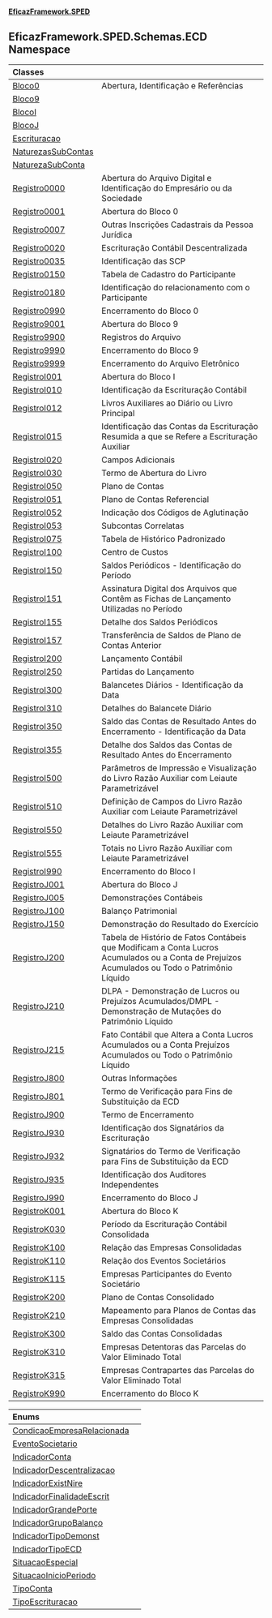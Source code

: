 #### [EficazFramework.SPED](EficazFrameworkSPED.md 'EficazFramework SPED')

## EficazFramework.SPED.Schemas.ECD Namespace

| Classes | |
| :--- | :--- |
| [Bloco0](EficazFramework.SPED.Schemas.ECD/Bloco0.md 'EficazFramework.SPED.Schemas.ECD.Bloco0') | Abertura, Identificação e Referências |
| [Bloco9](EficazFramework.SPED.Schemas.ECD/Bloco9.md 'EficazFramework.SPED.Schemas.ECD.Bloco9') | |
| [BlocoI](EficazFramework.SPED.Schemas.ECD/BlocoI.md 'EficazFramework.SPED.Schemas.ECD.BlocoI') | |
| [BlocoJ](EficazFramework.SPED.Schemas.ECD/BlocoJ.md 'EficazFramework.SPED.Schemas.ECD.BlocoJ') | |
| [Escrituracao](EficazFramework.SPED.Schemas.ECD/Escrituracao.md 'EficazFramework.SPED.Schemas.ECD.Escrituracao') | |
| [NaturezasSubContas](EficazFramework.SPED.Schemas.ECD/NaturezasSubContas.md 'EficazFramework.SPED.Schemas.ECD.NaturezasSubContas') | |
| [NaturezaSubConta](EficazFramework.SPED.Schemas.ECD/NaturezaSubConta.md 'EficazFramework.SPED.Schemas.ECD.NaturezaSubConta') | |
| [Registro0000](EficazFramework.SPED.Schemas.ECD/Registro0000.md 'EficazFramework.SPED.Schemas.ECD.Registro0000') | Abertura do Arquivo Digital e Identificação do Empresário ou da Sociedade |
| [Registro0001](EficazFramework.SPED.Schemas.ECD/Registro0001.md 'EficazFramework.SPED.Schemas.ECD.Registro0001') | Abertura do Bloco 0 |
| [Registro0007](EficazFramework.SPED.Schemas.ECD/Registro0007.md 'EficazFramework.SPED.Schemas.ECD.Registro0007') | Outras Inscrições Cadastrais da Pessoa Jurídica |
| [Registro0020](EficazFramework.SPED.Schemas.ECD/Registro0020.md 'EficazFramework.SPED.Schemas.ECD.Registro0020') | Escrituração Contábil Descentralizada |
| [Registro0035](EficazFramework.SPED.Schemas.ECD/Registro0035.md 'EficazFramework.SPED.Schemas.ECD.Registro0035') | Identificação das SCP |
| [Registro0150](EficazFramework.SPED.Schemas.ECD/Registro0150.md 'EficazFramework.SPED.Schemas.ECD.Registro0150') | Tabela de Cadastro do Participante |
| [Registro0180](EficazFramework.SPED.Schemas.ECD/Registro0180.md 'EficazFramework.SPED.Schemas.ECD.Registro0180') | Identificação do relacionamento com o Participante |
| [Registro0990](EficazFramework.SPED.Schemas.ECD/Registro0990.md 'EficazFramework.SPED.Schemas.ECD.Registro0990') | Encerramento do Bloco 0 |
| [Registro9001](EficazFramework.SPED.Schemas.ECD/Registro9001.md 'EficazFramework.SPED.Schemas.ECD.Registro9001') | Abertura do Bloco 9 |
| [Registro9900](EficazFramework.SPED.Schemas.ECD/Registro9900.md 'EficazFramework.SPED.Schemas.ECD.Registro9900') | Registros do Arquivo |
| [Registro9990](EficazFramework.SPED.Schemas.ECD/Registro9990.md 'EficazFramework.SPED.Schemas.ECD.Registro9990') | Encerramento do Bloco 9 |
| [Registro9999](EficazFramework.SPED.Schemas.ECD/Registro9999.md 'EficazFramework.SPED.Schemas.ECD.Registro9999') | Encerramento do Arquivo Eletrônico |
| [RegistroI001](EficazFramework.SPED.Schemas.ECD/RegistroI001.md 'EficazFramework.SPED.Schemas.ECD.RegistroI001') | Abertura do Bloco I |
| [RegistroI010](EficazFramework.SPED.Schemas.ECD/RegistroI010.md 'EficazFramework.SPED.Schemas.ECD.RegistroI010') | Identificação da Escrituração Contábil |
| [RegistroI012](EficazFramework.SPED.Schemas.ECD/RegistroI012.md 'EficazFramework.SPED.Schemas.ECD.RegistroI012') | Livros Auxiliares ao Diário ou Livro Principal |
| [RegistroI015](EficazFramework.SPED.Schemas.ECD/RegistroI015.md 'EficazFramework.SPED.Schemas.ECD.RegistroI015') | Identificação das Contas da Escrituração Resumida a que se Refere a Escrituração Auxiliar |
| [RegistroI020](EficazFramework.SPED.Schemas.ECD/RegistroI020.md 'EficazFramework.SPED.Schemas.ECD.RegistroI020') | Campos Adicionais |
| [RegistroI030](EficazFramework.SPED.Schemas.ECD/RegistroI030.md 'EficazFramework.SPED.Schemas.ECD.RegistroI030') | Termo de Abertura do Livro |
| [RegistroI050](EficazFramework.SPED.Schemas.ECD/RegistroI050.md 'EficazFramework.SPED.Schemas.ECD.RegistroI050') | Plano de Contas |
| [RegistroI051](EficazFramework.SPED.Schemas.ECD/RegistroI051.md 'EficazFramework.SPED.Schemas.ECD.RegistroI051') | Plano de Contas Referencial |
| [RegistroI052](EficazFramework.SPED.Schemas.ECD/RegistroI052.md 'EficazFramework.SPED.Schemas.ECD.RegistroI052') | Indicação dos Códigos de Aglutinação |
| [RegistroI053](EficazFramework.SPED.Schemas.ECD/RegistroI053.md 'EficazFramework.SPED.Schemas.ECD.RegistroI053') | Subcontas Correlatas |
| [RegistroI075](EficazFramework.SPED.Schemas.ECD/RegistroI075.md 'EficazFramework.SPED.Schemas.ECD.RegistroI075') | Tabela de Histórico Padronizado |
| [RegistroI100](EficazFramework.SPED.Schemas.ECD/RegistroI100.md 'EficazFramework.SPED.Schemas.ECD.RegistroI100') | Centro de Custos |
| [RegistroI150](EficazFramework.SPED.Schemas.ECD/RegistroI150.md 'EficazFramework.SPED.Schemas.ECD.RegistroI150') | Saldos Periódicos - Identificação do Período |
| [RegistroI151](EficazFramework.SPED.Schemas.ECD/RegistroI151.md 'EficazFramework.SPED.Schemas.ECD.RegistroI151') | Assinatura Digital dos Arquivos que Contêm as Fichas de Lançamento Utilizadas no Período |
| [RegistroI155](EficazFramework.SPED.Schemas.ECD/RegistroI155.md 'EficazFramework.SPED.Schemas.ECD.RegistroI155') | Detalhe dos Saldos Periódicos |
| [RegistroI157](EficazFramework.SPED.Schemas.ECD/RegistroI157.md 'EficazFramework.SPED.Schemas.ECD.RegistroI157') | Transferência de Saldos de Plano de Contas Anterior |
| [RegistroI200](EficazFramework.SPED.Schemas.ECD/RegistroI200.md 'EficazFramework.SPED.Schemas.ECD.RegistroI200') | Lançamento Contábil |
| [RegistroI250](EficazFramework.SPED.Schemas.ECD/RegistroI250.md 'EficazFramework.SPED.Schemas.ECD.RegistroI250') | Partidas do Lançamento |
| [RegistroI300](EficazFramework.SPED.Schemas.ECD/RegistroI300.md 'EficazFramework.SPED.Schemas.ECD.RegistroI300') | Balancetes Diários - Identificação da Data |
| [RegistroI310](EficazFramework.SPED.Schemas.ECD/RegistroI310.md 'EficazFramework.SPED.Schemas.ECD.RegistroI310') | Detalhes do Balancete Diário |
| [RegistroI350](EficazFramework.SPED.Schemas.ECD/RegistroI350.md 'EficazFramework.SPED.Schemas.ECD.RegistroI350') | Saldo das Contas de Resultado Antes do Encerramento - Identificação da Data |
| [RegistroI355](EficazFramework.SPED.Schemas.ECD/RegistroI355.md 'EficazFramework.SPED.Schemas.ECD.RegistroI355') | Detalhe dos Saldos das Contas de Resultado Antes do Encerramento |
| [RegistroI500](EficazFramework.SPED.Schemas.ECD/RegistroI500.md 'EficazFramework.SPED.Schemas.ECD.RegistroI500') | Parâmetros de Impressão e Visualização do Livro Razão Auxiliar com Leiaute Parametrizável |
| [RegistroI510](EficazFramework.SPED.Schemas.ECD/RegistroI510.md 'EficazFramework.SPED.Schemas.ECD.RegistroI510') | Definição de Campos do Livro Razão Auxiliar com Leiaute Parametrizável |
| [RegistroI550](EficazFramework.SPED.Schemas.ECD/RegistroI550.md 'EficazFramework.SPED.Schemas.ECD.RegistroI550') | Detalhes do Livro Razão Auxiliar com Leiaute Parametrizável |
| [RegistroI555](EficazFramework.SPED.Schemas.ECD/RegistroI555.md 'EficazFramework.SPED.Schemas.ECD.RegistroI555') | Totais no Livro Razão Auxiliar com Leiaute Parametrizável |
| [RegistroI990](EficazFramework.SPED.Schemas.ECD/RegistroI990.md 'EficazFramework.SPED.Schemas.ECD.RegistroI990') | Encerramento do Bloco I |
| [RegistroJ001](EficazFramework.SPED.Schemas.ECD/RegistroJ001.md 'EficazFramework.SPED.Schemas.ECD.RegistroJ001') | Abertura do Bloco J |
| [RegistroJ005](EficazFramework.SPED.Schemas.ECD/RegistroJ005.md 'EficazFramework.SPED.Schemas.ECD.RegistroJ005') | Demonstrações Contábeis |
| [RegistroJ100](EficazFramework.SPED.Schemas.ECD/RegistroJ100.md 'EficazFramework.SPED.Schemas.ECD.RegistroJ100') | Balanço Patrimonial |
| [RegistroJ150](EficazFramework.SPED.Schemas.ECD/RegistroJ150.md 'EficazFramework.SPED.Schemas.ECD.RegistroJ150') | Demonstração do Resultado do Exercício |
| [RegistroJ200](EficazFramework.SPED.Schemas.ECD/RegistroJ200.md 'EficazFramework.SPED.Schemas.ECD.RegistroJ200') | Tabela de Histório de Fatos Contábeis que Modificam a Conta Lucros Acumulados ou a Conta de Prejuízos Acumulados ou Todo o Patrimônio Líquido |
| [RegistroJ210](EficazFramework.SPED.Schemas.ECD/RegistroJ210.md 'EficazFramework.SPED.Schemas.ECD.RegistroJ210') | DLPA - Demonstração de Lucros ou Prejuízos Acumulados/DMPL - Demonstração de Mutações do Patrimônio Líquido |
| [RegistroJ215](EficazFramework.SPED.Schemas.ECD/RegistroJ215.md 'EficazFramework.SPED.Schemas.ECD.RegistroJ215') | Fato Contábil que Altera a Conta Lucros Acumulados ou a Conta Prejuízos Acumulados ou Todo o Patrimônio Líquido |
| [RegistroJ800](EficazFramework.SPED.Schemas.ECD/RegistroJ800.md 'EficazFramework.SPED.Schemas.ECD.RegistroJ800') | Outras Informações |
| [RegistroJ801](EficazFramework.SPED.Schemas.ECD/RegistroJ801.md 'EficazFramework.SPED.Schemas.ECD.RegistroJ801') | Termo de Verificação para Fins de Substituição da ECD |
| [RegistroJ900](EficazFramework.SPED.Schemas.ECD/RegistroJ900.md 'EficazFramework.SPED.Schemas.ECD.RegistroJ900') | Termo de Encerramento |
| [RegistroJ930](EficazFramework.SPED.Schemas.ECD/RegistroJ930.md 'EficazFramework.SPED.Schemas.ECD.RegistroJ930') | Identificação dos Signatários da Escrituração |
| [RegistroJ932](EficazFramework.SPED.Schemas.ECD/RegistroJ932.md 'EficazFramework.SPED.Schemas.ECD.RegistroJ932') | Signatários do Termo de Verificação para Fins de Substituição da ECD |
| [RegistroJ935](EficazFramework.SPED.Schemas.ECD/RegistroJ935.md 'EficazFramework.SPED.Schemas.ECD.RegistroJ935') | Identificação dos Auditores Independentes |
| [RegistroJ990](EficazFramework.SPED.Schemas.ECD/RegistroJ990.md 'EficazFramework.SPED.Schemas.ECD.RegistroJ990') | Encerramento do Bloco J |
| [RegistroK001](EficazFramework.SPED.Schemas.ECD/RegistroK001.md 'EficazFramework.SPED.Schemas.ECD.RegistroK001') | Abertura do Bloco K |
| [RegistroK030](EficazFramework.SPED.Schemas.ECD/RegistroK030.md 'EficazFramework.SPED.Schemas.ECD.RegistroK030') | Período da Escrituração Contábil Consolidada |
| [RegistroK100](EficazFramework.SPED.Schemas.ECD/RegistroK100.md 'EficazFramework.SPED.Schemas.ECD.RegistroK100') | Relação das Empresas Consolidadas |
| [RegistroK110](EficazFramework.SPED.Schemas.ECD/RegistroK110.md 'EficazFramework.SPED.Schemas.ECD.RegistroK110') | Relação dos Eventos Societários |
| [RegistroK115](EficazFramework.SPED.Schemas.ECD/RegistroK115.md 'EficazFramework.SPED.Schemas.ECD.RegistroK115') | Empresas Participantes do Evento Societário |
| [RegistroK200](EficazFramework.SPED.Schemas.ECD/RegistroK200.md 'EficazFramework.SPED.Schemas.ECD.RegistroK200') | Plano de Contas Consolidado |
| [RegistroK210](EficazFramework.SPED.Schemas.ECD/RegistroK210.md 'EficazFramework.SPED.Schemas.ECD.RegistroK210') | Mapeamento para Planos de Contas das Empresas Consolidadas |
| [RegistroK300](EficazFramework.SPED.Schemas.ECD/RegistroK300.md 'EficazFramework.SPED.Schemas.ECD.RegistroK300') | Saldo das Contas Consolidadas |
| [RegistroK310](EficazFramework.SPED.Schemas.ECD/RegistroK310.md 'EficazFramework.SPED.Schemas.ECD.RegistroK310') | Empresas Detentoras das Parcelas do Valor Eliminado Total |
| [RegistroK315](EficazFramework.SPED.Schemas.ECD/RegistroK315.md 'EficazFramework.SPED.Schemas.ECD.RegistroK315') | Empresas Contrapartes das Parcelas do Valor Eliminado Total |
| [RegistroK990](EficazFramework.SPED.Schemas.ECD/RegistroK990.md 'EficazFramework.SPED.Schemas.ECD.RegistroK990') | Encerramento do Bloco K |

| Enums | |
| :--- | :--- |
| [CondicaoEmpresaRelacionada](EficazFramework.SPED.Schemas.ECD/CondicaoEmpresaRelacionada.md 'EficazFramework.SPED.Schemas.ECD.CondicaoEmpresaRelacionada') | |
| [EventoSocietario](EficazFramework.SPED.Schemas.ECD/EventoSocietario.md 'EficazFramework.SPED.Schemas.ECD.EventoSocietario') | |
| [IndicadorConta](EficazFramework.SPED.Schemas.ECD/IndicadorConta.md 'EficazFramework.SPED.Schemas.ECD.IndicadorConta') | |
| [IndicadorDescentralizacao](EficazFramework.SPED.Schemas.ECD/IndicadorDescentralizacao.md 'EficazFramework.SPED.Schemas.ECD.IndicadorDescentralizacao') | |
| [IndicadorExistNire](EficazFramework.SPED.Schemas.ECD/IndicadorExistNire.md 'EficazFramework.SPED.Schemas.ECD.IndicadorExistNire') | |
| [IndicadorFinalidadeEscrit](EficazFramework.SPED.Schemas.ECD/IndicadorFinalidadeEscrit.md 'EficazFramework.SPED.Schemas.ECD.IndicadorFinalidadeEscrit') | |
| [IndicadorGrandePorte](EficazFramework.SPED.Schemas.ECD/IndicadorGrandePorte.md 'EficazFramework.SPED.Schemas.ECD.IndicadorGrandePorte') | |
| [IndicadorGrupoBalanço](EficazFramework.SPED.Schemas.ECD/IndicadorGrupoBalanço.md 'EficazFramework.SPED.Schemas.ECD.IndicadorGrupoBalanço') | |
| [IndicadorTipoDemonst](EficazFramework.SPED.Schemas.ECD/IndicadorTipoDemonst.md 'EficazFramework.SPED.Schemas.ECD.IndicadorTipoDemonst') | |
| [IndicadorTipoECD](EficazFramework.SPED.Schemas.ECD/IndicadorTipoECD.md 'EficazFramework.SPED.Schemas.ECD.IndicadorTipoECD') | |
| [SituacaoEspecial](EficazFramework.SPED.Schemas.ECD/SituacaoEspecial.md 'EficazFramework.SPED.Schemas.ECD.SituacaoEspecial') | |
| [SituacaoInicioPeriodo](EficazFramework.SPED.Schemas.ECD/SituacaoInicioPeriodo.md 'EficazFramework.SPED.Schemas.ECD.SituacaoInicioPeriodo') | |
| [TipoConta](EficazFramework.SPED.Schemas.ECD/TipoConta.md 'EficazFramework.SPED.Schemas.ECD.TipoConta') | |
| [TipoEscrituracao](EficazFramework.SPED.Schemas.ECD/TipoEscrituracao.md 'EficazFramework.SPED.Schemas.ECD.TipoEscrituracao') | |
